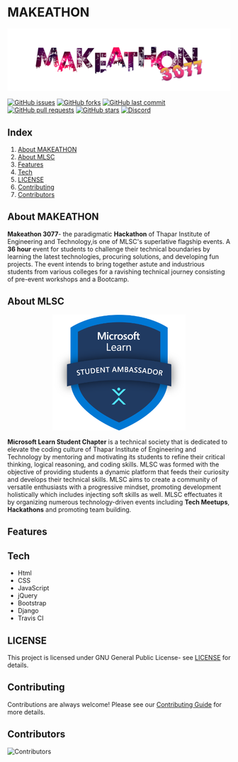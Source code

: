 # MAKEATHON

![Makeathon logo](./assets/makeathon3077.png "MAKEATHON 3077")

[![GitHub issues](https://img.shields.io/github/issues/MicrosoftStudentChapter/MAKEATHON?color=%2315AA3E%20%20&style=for-the-badge)](https://github.com/MicrosoftStudentChapter/MAKEATHON/issues)
[![GitHub forks](https://img.shields.io/github/forks/MicrosoftStudentChapter/MAKEATHON?color=%237A17E4%20%20&style=for-the-badge)](https://github.com/MicrosoftStudentChapter/MAKEATHON/network)
[![GitHub last commit](https://img.shields.io/github/last-commit/MicrosoftStudentChapter/MAKEATHON?color=%23F5700E%20%20&style=for-the-badge)](https://github.com/MicrosoftStudentChapter/MAKEATHON/commits/main)
[![GitHub pull requests](https://img.shields.io/github/issues-pr/MicrosoftStudentChapter/MAKEATHON?color=%23F50E50%20%20&style=for-the-badge)](https://github.com/MicrosoftStudentChapter/MAKEATHON/pulls)
[![GitHub stars](https://img.shields.io/github/stars/MicrosoftStudentChapter/MAKEATHON?color=%23FDB827&style=for-the-badge)](https://github.com/MicrosoftStudentChapter/MAKEATHON/stargazers)
[![Discord](https://img.shields.io/discord/720322067261554728?label=Discord&logo=discord)](https://discord.gg/CpAPtDC)

## Index
1. [About MAKEATHON](#about-makeathon)
2. [About MLSC](#about-mlsc)
3. [Features](#features)
4. [Tech](#tech)
5. [LICENSE](#license)
6. [Contributing](#contributing)
7. [Contributors](#contributors)

## About MAKEATHON
**Makeathon 3077**- the paradigmatic **Hackathon** of Thapar Institute of Engineering and Technology,is one of MLSC's superlative flagship events. A **36 hour** event for students to challenge their technical boundaries by learning the latest technologies, procuring solutions, and developing fun projects. The event intends to bring together astute and industrious students from various colleges for a ravishing technical journey consisting of pre-event workshops and a Bootcamp.

## About MLSC
<p align="center">
<img src="./assets/mlsc_logo.png" width=300; alt="MLSC Logo" title="MLSC Logo">
</p>

**Microsoft Learn Student Chapter** is a technical society that is dedicated to elevate the coding culture of Thapar Institute of Engineering and Technology by mentoring and motivating its students to refine their critical thinking, logical reasoning, and coding skills. MLSC was formed with the objective of providing students a dynamic platform that feeds their curiosity and develops their technical skills. MLSC aims to create a community of versatile enthusiasts with a progressive mindset, promoting development holistically which includes injecting soft skills as well. MLSC effectuates it by organizing numerous technology-driven events including **Tech Meetups**,  **Hackathons** and promoting team building.

## Features


## Tech
- Html
- CSS
- JavaScript
- jQuery
- Bootstrap
- Django
- Travis CI

## LICENSE
This project is licensed under GNU General Public License- see [LICENSE](./LICENSE) for details.

## Contributing
Contributions are always welcome! Please see our [Contributing Guide](./CONTRIBUTIONS.md) for more details.

## Contributors
![Contributors](https://contrib.rocks/image?repo=MicrosoftStudentChapter/MAKEATHON "Our Contributors")

